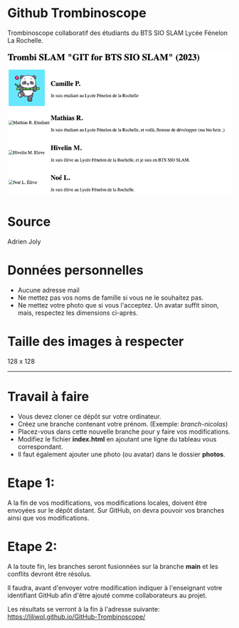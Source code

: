 # Github Trombinoscope

Trombinoscope collaboratif des étudiants du BTS SIO SLAM Lycée Fénelon La Rochelle.

![](readme_docs/app.png)

# Source

Adrien Joly

# Données personnelles

* Aucune adresse mail
* Ne mettez pas vos noms de famille si vous ne le souhaitez pas.
* Ne mettez votre photo que si vous l'acceptez. Un avatar suffit sinon, mais, respectez les dimensions ci-après.

# Taille des images à respecter

128 x 128

***

# Travail à faire

* Vous devez cloner ce dépôt sur votre ordinateur.
* Créez une branche contenant votre prénom. (Exemple: *branch-nicolas*)
* Placez-vous dans cette nouvelle branche pour y faire vos modifications.
* Modifiez le fichier **index.html** en ajoutant une ligne du tableau vous correspondant.
* Il faut également ajouter une photo (ou avatar) dans le dossier **photos**.

# Etape 1:

A la fin de vos modifications, vos modifications locales, doivent être envoyées sur le dépôt distant.
Sur GitHub, on devra pouvoir vos branches ainsi que vos modifications.


# Etape 2:

A la toute fin, les branches seront fusionnées sur la branche **main** et les conflits devront être résolus.

Il faudra, avant d'envoyer votre modification indiquer à l'enseignant votre identifiant GitHub afin d'être ajouté comme collaborateurs au projet.

Les résultats se verront à la fin à l'adresse suivante: https://liliwol.github.io/GitHub-Trombinoscope/ 